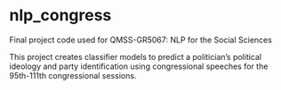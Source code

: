 # nlp_congress
Final project code used for QMSS-GR5067: NLP for the Social Sciences

This project creates classifier models to predict a politician’s political ideology and party identification using congressional speeches for the 95th-111th congressional sessions.
